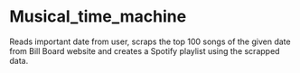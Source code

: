# Musical_time_machine
Reads important date from user, scraps the top 100 songs of the given date from Bill Board website and creates a Spotify playlist using the scrapped data. 
